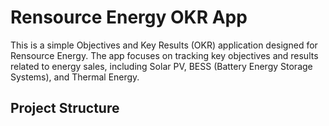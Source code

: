# Rensource Energy OKR App

This is a simple Objectives and Key Results (OKR) application designed for Rensource Energy. The app focuses on tracking key objectives and results related to energy sales, including Solar PV, BESS (Battery Energy Storage Systems), and Thermal Energy.

## Project Structure

